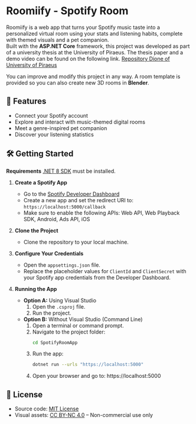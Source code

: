 # Roomiify - Spotify Room

Roomiify is a web app that turns your Spotify music taste into a personalized virtual room using your stats and listening habits, complete with themed visuals and a pet companion.  
Built with the **ASP.NET Core** framework, this project was developed as part of a university thesis at the University of Piraeus. The thesis paper and a demo video can be found on the following link. 
[Repository Dione of University of Piraeus](https://dione.lib.unipi.gr/xmlui/handle/unipi/17920)

You can improve and modify this project in any way. A room template is provided so you can also create new 3D rooms in **Blender**.


## 🚀 Features

- Connect your Spotify account
- Explore and interact with music-themed digital rooms
- Meet a genre-inspired pet companion
- Discover your listening statistics


## 🛠️ Getting Started

**Requirements**
[.NET 8 SDK](https://dotnet.microsoft.com/en-us/download/dotnet/8.0) must be installed.

1. **Create a Spotify App**  
   - Go to the [Spotify Developer Dashboard](https://developer.spotify.com/dashboard) 
   - Create a new app and set the redirect URI to: `https://localhost:5000/callback` 
   - Make sure to enable the following APIs: Web API, Web Playback SDK, Android, Ads API, iOS  

2. **Clone the Project**  
   - Clone the repository to your local machine.

3. **Configure Your Credentials**  
   - Open the `appsettings.json` file.
   - Replace the placeholder values for `ClientId` and `ClientSecret` with your Spotify app credentials from the Developer Dashboard.

4. **Running the App**  
   - **Option A:** Using Visual Studio
      1. Open the `.csproj` file.
      2. Run the project.
   - **Option B:** Without Visual Studio (Command Line)
      1. Open a terminal or command prompt.
      2. Navigate to the project folder:
         ```bash
         cd SpotifyRoomApp
      3. Run the app:
         ```bash
         dotnet run --urls "https://localhost:5000"
      4. Open your browser and go to: https://localhost:5000
        
   

## 📄 License

- Source code: [MIT License](LICENSE)  
- Visual assets: [CC BY-NC 4.0](ASSETS_LICENSE) – Non-commercial use only

